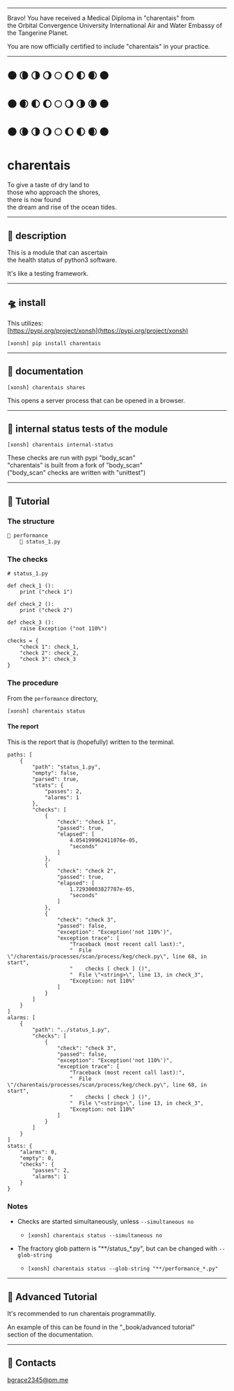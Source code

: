 


******

Bravo!  You have received a Medical Diploma in "charentais" from   
the Orbital Convergence University International Air and Water Embassy of the Tangerine Planet.  

You are now officially certified to include "charentais" in your practice.

******

## 🌑 🌘 🌗 🌖 🌕 🌔 🌓 🌒 🌑 
## 🌑 🌒 🌓 🌔 🌕 🌖 🌗 🌘 🌑 
## 🌑 🌘 🌗 🌖 🌕 🌔 🌓 🌒 🌑 

# charentais   
To give a taste of dry land to   
those who approach the shores,   
there is now found    
the dream and rise of the ocean tides.  


---

## 🍈 description
This is a module that can ascertain   
the health status of python3 software.   

It's like a testing framework.    
		
---		
		
## 🛸 install

This utilizes:     
[https://pypi.org/project/xonsh](https://pypi.org/project/xonsh)   

```
[xonsh] pip install charentais
```

   
---
	
## 🌌 documentation   
```
[xonsh] charentais shares 
```

This opens a server process that can be opened in a browser. 
	
---	
	
## 🛟 internal status tests of the module
`[xonsh] charentais internal-status`
	
These checks are run with pypi "body_scan"  
"charentais" is built from a fork of "body_scan"  
("body_scan" checks are written with "unittest")  
	
---

## 🌠 Tutorial

### The structure
```
📁 performance
	📜 status_1.py
```

### The checks
```		
# status_1.py

def check_1 ():
	print ("check 1")
	
def check_2 ():
	print ("check 2")
	
def check_3 ():
	raise Exception ("not 110%")

checks = {
	"check 1": check_1,
	"check 2": check_2,
	"check 3": check_3
}
```
		
### The procedure
From the `performance` directory,   
```
[xonsh] charentais status
```

#### The report
This is the report that is (hopefully) written to the terminal.  

```
paths: [
	{
		"path": "status_1.py",
		"empty": false,
		"parsed": true,
		"stats": {
			"passes": 2,
			"alarms": 1
		},
		"checks": [
			{
				"check": "check 1",
				"passed": true,
				"elapsed": [
					4.054199962411076e-05,
					"seconds"
				]
			},
			{
				"check": "check 2",
				"passed": true,
				"elapsed": [
					1.72930003827787e-05,
					"seconds"
				]
			},
			{
				"check": "check 3",
				"passed": false,
				"exception": "Exception('not 110%')",
				"exception trace": [
					"Traceback (most recent call last):",
					"  File \"/charentais/processes/scan/process/keg/check.py\", line 68, in start",
					"    checks [ check ] ()",
					"  File \"<string>\", line 13, in check_3",
					"Exception: not 110%"
				]
			}
		]
	}
]
alarms: [
	{
		"path": "../status_1.py",
		"checks": [
			{
				"check": "check 3",
				"passed": false,
				"exception": "Exception('not 110%')",
				"exception trace": [
					"Traceback (most recent call last):",
					"  File \"/charentais/processes/scan/process/keg/check.py\", line 68, in start",
					"    checks [ check ] ()",
					"  File \"<string>\", line 13, in check_3",
					"Exception: not 110%"
				]
			}
		]
	}
]
stats: {
	"alarms": 0,
	"empty": 0,
	"checks": {
		"passes": 2,
		"alarms": 1
	}
}
```
	
### Notes
- Checks are started simultaneously, unless `--simultaneous no`
	- `[xonsh] charentais status --simultaneous no`

- The fractory glob pattern is "**/status_*.py", but can be changed with `--glob-string`  
    - `[xonsh] charentais status --glob-string "**/performance_*.py"`  	
	
---

## 🪹 Advanced Tutorial   

It's recommended to run charentais programmatilly.    

An example of this can be found in the "_book/advanced tutorial"  
section of the documentation.   

---

## 📡 Contacts
bgrace2345@pm.me
	
		
		
	